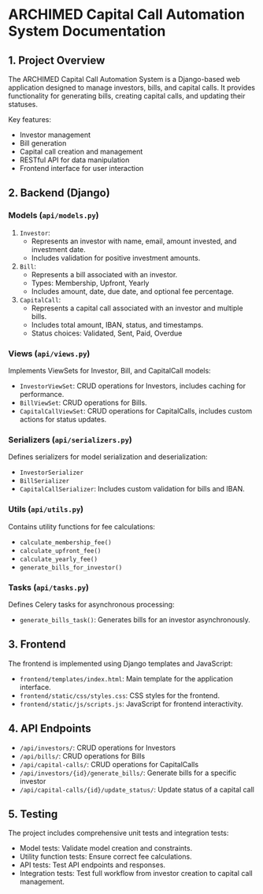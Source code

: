 
# ARCHIMED Capital Call Automation System Documentation

## 1. Project Overview

The ARCHIMED Capital Call Automation System is a Django-based web application designed to manage investors, bills, and capital calls. It provides functionality for generating bills, creating capital calls, and updating their statuses.

Key features:

* Investor management
* Bill generation
* Capital call creation and management
* RESTful API for data manipulation
* Frontend interface for user interaction

## 2. Backend (Django)

### Models (`api/models.py`)

1. `Investor`:
   * Represents an investor with name, email, amount invested, and investment date.
   * Includes validation for positive investment amounts.
2. `Bill`:
   * Represents a bill associated with an investor.
   * Types: Membership, Upfront, Yearly
   * Includes amount, date, due date, and optional fee percentage.
3. `CapitalCall`:
   * Represents a capital call associated with an investor and multiple bills.
   * Includes total amount, IBAN, status, and timestamps.
   * Status choices: Validated, Sent, Paid, Overdue

### Views (`api/views.py`)

Implements ViewSets for Investor, Bill, and CapitalCall models:

* `InvestorViewSet`: CRUD operations for Investors, includes caching for performance.
* `BillViewSet`: CRUD operations for Bills.
* `CapitalCallViewSet`: CRUD operations for CapitalCalls, includes custom actions for status updates.

### Serializers (`api/serializers.py`)

Defines serializers for model serialization and deserialization:

* `InvestorSerializer`
* `BillSerializer`
* `CapitalCallSerializer`: Includes custom validation for bills and IBAN.

### Utils (`api/utils.py`)

Contains utility functions for fee calculations:

* `calculate_membership_fee()`
* `calculate_upfront_fee()`
* `calculate_yearly_fee()`
* `generate_bills_for_investor()`

### Tasks (`api/tasks.py`)

Defines Celery tasks for asynchronous processing:

* `generate_bills_task()`: Generates bills for an investor asynchronously.

## 3. Frontend

The frontend is implemented using Django templates and JavaScript:

* `frontend/templates/index.html`: Main template for the application interface.
* `frontend/static/css/styles.css`: CSS styles for the frontend.
* `frontend/static/js/scripts.js`: JavaScript for frontend interactivity.

## 4. API Endpoints

* `/api/investors/`: CRUD operations for Investors
* `/api/bills/`: CRUD operations for Bills
* `/api/capital-calls/`: CRUD operations for CapitalCalls
* `/api/investors/{id}/generate_bills/`: Generate bills for a specific investor
* `/api/capital-calls/{id}/update_status/`: Update status of a capital call

## 5. Testing

The project includes comprehensive unit tests and integration tests:

* Model tests: Validate model creation and constraints.
* Utility function tests: Ensure correct fee calculations.
* API tests: Test API endpoints and responses.
* Integration tests: Test full workflow from investor creation to capital call management.
